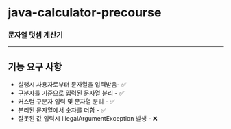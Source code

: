 # java-calculator-precourse

### 문자열 덧셈 계산기

---

## 기능 요구 사항

- 실행시 사용자로부터 문자열을 입력받음- ✅
- 구분자를 기준으로 입력된 문자열 분리 - ✅
- 커스텀 구분자 입력 및 문자열 분리 - ✅
- 분리된 문자열에서 숫자를 더함 - ✅
- 잘못된 값 입력시 IllegalArgumentException 발생 - ❌